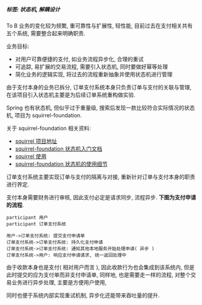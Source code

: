##### 标签: 状态机, 解耦设计



To B 业务的变化较为频繁, 重可靠性与扩展性, 轻性能, 目前过去在支付相关共有五个系统, 需要整合起来明确职责.

业务目标:

- 对用户可靠便捷的支付, 如业务流程异步化, 合理的重试
- 可追踪, 易扩展的交易流程, 需要引入状态机, 同时要做好幂等处理
- 简化业务的逻辑实现, 将过去的流程重新抽象并使用状态机进行管理



由于支付本身的业务已拆分, 订单支付系统本身只负责订单与支付的关联与管理, 在该项目引入状态机主要是为后续订单系统重构做实验.

Spring 也有状态机, 但似乎过于重量级, 搜索后发现一款比较符合实际情况的状态机, 项目为 squirrel-foundation.



关于 squirrel-foundation  相关资料:

- [squirrel 项目地址](https://github.com/hekailiang/squirrel)
- [squirrel-foundation 状态机入门文档](https://my.oschina.net/u/3864078/blog/3006696)
- [squirrel 使用](https://www.yangguo.info/2015/02/01/squirrel/)
- [squirrel-foundation 状态机的使用细节](https://segmentfault.com/a/1190000009906469)



订单支付系统主要实现订单与支付的隔离与对接, 重新针对订单与支付本身的职责进行界定.

支付本身需要财务进行审核, 因此支付必定是请求同步, 流程异步. <strong>下图为支付申请的流程</strong>.

```sequence
participant 用户
participant 订单支付系统

用户->订单支付系统: 提交支付申请单
订单支付系统->订单支付系统: 持久化支付申请
订单支付系统->订单支付系统: 通知其他本地服务开始处理申请( 异步 )
订单支付系统->用户: 响应支付申请请求, 统一返回处理中
```



由于收款本身也是支付( 相对用户而言 ), 因此收款行为也会集成到该系统内, 但是此时提交的应为支付单而非支付申请单, 同样地, 也是需要走一样的流程, 对整个交易业务进行异步处理, 主要是方便用户使用, 

同时也便于系统内部实现重试机制, 异步化还能带来吞吐量的提升.



